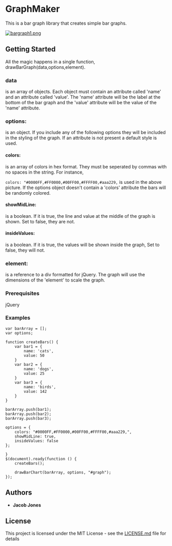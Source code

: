 # GraphMaker

This is a bar graph library that creates simple bar graphs. 

[![bargraph1.png](https://s31.postimg.cc/totaximhn/bargraph1.png)](https://postimg.cc/image/mycto2zbr/)
## Getting Started

All the magic happens in a single function, drawBarGraph(data,options,element).

### data 
is an array of objects. Each object must contain an attribute called 'name' and an attribute called 'value'. 
The 'name' attribute will be the label at the bottom of the bar graph and the 'value' attribute will be the value 
of the 'name' attribute.  

### options: 
is an object. If you include any of the following options they will be included in the styling of the graph. 
If an attribute is not present a default style is used. 

  #### colors: 
is an array of colors in hex format. They must be seperated by commas with no spaces in the string. For instance,
 
 ```colors: "#0000FF,#FF0000,#00FF00,#FFFF00,#aaa229,``` is used in the above picture. If the options object doesn't contain a 'colors' 
  attribute the bars will be randomly colored.
  
  #### showMidLine: 
is a boolean. If it is true, the line and value at the middle of the graph is shown. Set to false, they are not. 
		
  #### insideValues: 
is a boolean. If it is true, the values will be shown inside the graph, Set to false, they will not. 

### element: 
is a reference to a div formatted for jQuery. The graph will use the dimensions of the 'element' to scale the graph. 

### Prerequisites

jQuery

### Examples

```
var barArray = [];
var options;

function createBars() {
	var bar1 = {
		name: 'cats',
		value: 50
	}
	var bar2 = {
		name: 'dogs',
		value: 25
	}
	var bar3 = {
		name: 'birds',
		value: 142
	}
}

barArray.push(bar1);
barArray.push(bar2);
barArray.push(bar3);

options = {
	colors: "#0000FF,#FF0000,#00FF00,#FFFF00,#aaa229,",
	showMidLine: true,
	insideValues: false
};

}
$(document).ready(function () {
	createBars();

	drawBarChart(barArray, options, "#graph");
});

```

## Authors

* **Jacob Jones** 

## License

This project is licensed under the MIT License - see the [LICENSE.md](LICENSE.md) file for details

